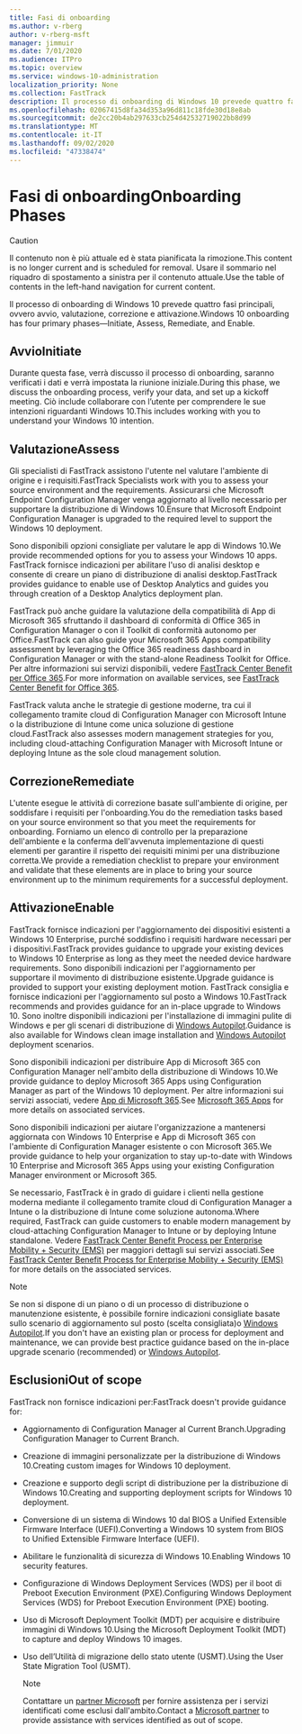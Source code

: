 ```yaml
---
title: Fasi di onboarding
ms.author: v-rberg
author: v-rberg-msft
manager: jimmuir
ms.date: 7/01/2020
ms.audience: ITPro
ms.topic: overview
ms.service: windows-10-administration
localization_priority: None
ms.collection: FastTrack
description: Il processo di onboarding di Windows 10 prevede quattro fasi principali, ovvero avvio, valutazione, correzione e attivazione.
ms.openlocfilehash: 02067415d8fa34d353a96d811c18fde30d18e8ab
ms.sourcegitcommit: de2cc20b4ab297633cb254d42532719022bb8d99
ms.translationtype: MT
ms.contentlocale: it-IT
ms.lasthandoff: 09/02/2020
ms.locfileid: "47338474"
---
```

# <a name="onboarding-phases"></a><span data-ttu-id="ab799-103">Fasi di onboarding</span><span class="sxs-lookup"><span data-stu-id="ab799-103">Onboarding Phases</span></span>

> [!CAUTION]
> <span data-ttu-id="ab799-104">Il contenuto non è più attuale ed è stata pianificata la rimozione.</span><span class="sxs-lookup"><span data-stu-id="ab799-104">This content is no longer current and is scheduled for removal.</span></span> <span data-ttu-id="ab799-105">Usare il sommario nel riquadro di spostamento a sinistra per il contenuto attuale.</span><span class="sxs-lookup"><span data-stu-id="ab799-105">Use the table of contents in the left-hand navigation for current content.</span></span>

<span data-ttu-id="ab799-106">Il processo di onboarding di Windows 10 prevede quattro fasi principali, ovvero avvio, valutazione, correzione e attivazione.</span><span class="sxs-lookup"><span data-stu-id="ab799-106">Windows 10 onboarding has four primary phases—Initiate, Assess, Remediate, and Enable.</span></span>

## <a name="initiate"></a><span data-ttu-id="ab799-107">Avvio</span><span class="sxs-lookup"><span data-stu-id="ab799-107">Initiate</span></span>

<span data-ttu-id="ab799-108">Durante questa fase, verrà discusso il processo di onboarding, saranno verificati i dati e verrà impostata la riunione iniziale.</span><span class="sxs-lookup"><span data-stu-id="ab799-108">During this phase, we discuss the onboarding process, verify your data, and set up a kickoff meeting.</span></span> <span data-ttu-id="ab799-109">Ciò include collaborare con l’utente per comprendere le sue intenzioni riguardanti Windows 10.</span><span class="sxs-lookup"><span data-stu-id="ab799-109">This includes working with you to understand your Windows 10 intention.</span></span>

## <a name="assess"></a><span data-ttu-id="ab799-110">Valutazione</span><span class="sxs-lookup"><span data-stu-id="ab799-110">Assess</span></span>

<span data-ttu-id="ab799-111">Gli specialisti di FastTrack assistono l'utente nel valutare l'ambiente di origine e i requisiti.</span><span class="sxs-lookup"><span data-stu-id="ab799-111">FastTrack Specialists work with you to assess your source environment and the requirements.</span></span> <span data-ttu-id="ab799-112">Assicurarsi che Microsoft Endpoint Configuration Manager venga aggiornato al livello necessario per supportare la distribuzione di Windows 10.</span><span class="sxs-lookup"><span data-stu-id="ab799-112">Ensure that Microsoft Endpoint Configuration Manager is upgraded to the required level to support the Windows 10 deployment.</span></span> 

<span data-ttu-id="ab799-113">Sono disponibili opzioni consigliate per valutare le app di Windows 10.</span><span class="sxs-lookup"><span data-stu-id="ab799-113">We provide recommended options for you to assess your Windows 10 apps.</span></span> <span data-ttu-id="ab799-114">FastTrack fornisce indicazioni per abilitare l'uso di analisi desktop e consente di creare un piano di distribuzione di analisi desktop.</span><span class="sxs-lookup"><span data-stu-id="ab799-114">FastTrack provides guidance to enable use of Desktop Analytics and guides you through creation of a Desktop Analytics deployment plan.</span></span>

<span data-ttu-id="ab799-115">FastTrack può anche guidare la valutazione della compatibilità di App di Microsoft 365 sfruttando il dashboard di conformità di Office 365 in Configuration Manager o con il Toolkit di conformità autonomo per Office.</span><span class="sxs-lookup"><span data-stu-id="ab799-115">FastTrack can also guide your Microsoft 365 Apps compatibility assessment by leveraging the Office 365 readiness dashboard in Configuration Manager or with the stand-alone Readiness Toolkit for Office.</span></span> <span data-ttu-id="ab799-116">Per altre informazioni sui servizi disponibili, vedere [FastTrack Center Benefit per Office 365](O365-fasttrack-benefit-for-office-365.md).</span><span class="sxs-lookup"><span data-stu-id="ab799-116">For more information on available services, see [FastTrack Center Benefit for Office 365](O365-fasttrack-benefit-for-office-365.md).</span></span> 

<span data-ttu-id="ab799-117">FastTrack valuta anche le strategie di gestione moderne, tra cui il collegamento tramite cloud di Configuration Manager con Microsoft Intune o la distribuzione di Intune come unica soluzione di gestione cloud.</span><span class="sxs-lookup"><span data-stu-id="ab799-117">FastTrack also assesses modern management strategies for you, including cloud-attaching Configuration Manager with Microsoft Intune or deploying Intune as the sole cloud management solution.</span></span>

## <a name="remediate"></a><span data-ttu-id="ab799-118">Correzione</span><span class="sxs-lookup"><span data-stu-id="ab799-118">Remediate</span></span>

<span data-ttu-id="ab799-119">L'utente esegue le attività di correzione basate sull'ambiente di origine, per soddisfare i requisiti per l'onboarding.</span><span class="sxs-lookup"><span data-stu-id="ab799-119">You do the remediation tasks based on your source environment so that you meet the requirements for onboarding.</span></span> <span data-ttu-id="ab799-120">Forniamo un elenco di controllo per la preparazione dell'ambiente e la conferma dell'avvenuta implementazione di questi elementi per garantire il rispetto dei requisiti minimi per una distribuzione corretta.</span><span class="sxs-lookup"><span data-stu-id="ab799-120">We provide a remediation checklist to prepare your environment and validate that these elements are in place to bring your source environment up to the minimum requirements for a successful deployment.</span></span> 

## <a name="enable"></a><span data-ttu-id="ab799-121">Attivazione</span><span class="sxs-lookup"><span data-stu-id="ab799-121">Enable</span></span>

<span data-ttu-id="ab799-122">FastTrack fornisce indicazioni per l'aggiornamento dei dispositivi esistenti a Windows 10 Enterprise, purché soddisfino i requisiti hardware necessari per i dispositivi.</span><span class="sxs-lookup"><span data-stu-id="ab799-122">FastTrack provides guidance to upgrade your existing devices to Windows 10 Enterprise as long as they meet the needed device hardware requirements.</span></span> <span data-ttu-id="ab799-123">Sono disponibili indicazioni per l'aggiornamento per supportare il movimento di distribuzione esistente.</span><span class="sxs-lookup"><span data-stu-id="ab799-123">Upgrade guidance is provided to support your existing deployment motion.</span></span> <span data-ttu-id="ab799-124">FastTrack consiglia e fornisce indicazioni per l'aggiornamento sul posto a Windows 10.</span><span class="sxs-lookup"><span data-stu-id="ab799-124">FastTrack recommends and provides guidance for an in-place upgrade to Windows 10.</span></span> <span data-ttu-id="ab799-125">Sono inoltre disponibili indicazioni per l'installazione di immagini pulite di Windows e per gli scenari di distribuzione di [Windows Autopilot](EMS-onboarding-phases.md#windows-autopilot).</span><span class="sxs-lookup"><span data-stu-id="ab799-125">Guidance is also available for Windows clean image installation and [Windows Autopilot](EMS-onboarding-phases.md#windows-autopilot) deployment scenarios.</span></span> 

<span data-ttu-id="ab799-126">Sono disponibili indicazioni per distribuire App di Microsoft 365 con Configuration Manager nell'ambito della distribuzione di Windows 10.</span><span class="sxs-lookup"><span data-stu-id="ab799-126">We provide guidance to deploy Microsoft 365 Apps using Configuration Manager as part of the Windows 10 deployment.</span></span> <span data-ttu-id="ab799-127">Per altre informazioni sui servizi associati, vedere [App di Microsoft 365](O365-onboarding-and-migration.md#microsoft-365-apps).</span><span class="sxs-lookup"><span data-stu-id="ab799-127">See [Microsoft 365 Apps](O365-onboarding-and-migration.md#microsoft-365-apps) for more details on associated services.</span></span>

<span data-ttu-id="ab799-128">Sono disponibili indicazioni per aiutare l'organizzazione a mantenersi aggiornata con Windows 10 Enterprise e App di Microsoft 365 con l'ambiente di Configuration Manager esistente o con Microsoft 365.</span><span class="sxs-lookup"><span data-stu-id="ab799-128">We provide guidance to help your organization to stay up-to-date with Windows 10 Enterprise and Microsoft 365 Apps using your existing Configuration Manager environment or Microsoft 365.</span></span>

<span data-ttu-id="ab799-129">Se necessario, FastTrack è in grado di guidare i clienti nella gestione moderna mediante il collegamento tramite cloud di Configuration Manager a Intune o la distribuzione di Intune come soluzione autonoma.</span><span class="sxs-lookup"><span data-stu-id="ab799-129">Where required, FastTrack can guide customers to enable modern management by cloud-attaching Configuration Manager to Intune or by deploying Intune standalone.</span></span> <span data-ttu-id="ab799-130">Vedere [FastTrack Center Benefit Process per Enterprise Mobility + Security (EMS)](EMS-fasttrack-process.md) per maggiori dettagli sui servizi associati.</span><span class="sxs-lookup"><span data-stu-id="ab799-130">See [FastTrack Center Benefit Process for Enterprise Mobility + Security (EMS)](EMS-fasttrack-process.md) for more details on the associated services.</span></span>

> [!NOTE]
> <span data-ttu-id="ab799-131">Se non si dispone di un piano o di un processo di distribuzione o manutenzione esistente, è possibile fornire indicazioni consigliate basate sullo scenario di aggiornamento sul posto (scelta consigliata)o [Windows Autopilot](EMS-onboarding-phases.md#windows-autopilot).</span><span class="sxs-lookup"><span data-stu-id="ab799-131">If you don't have an existing plan or process for deployment and maintenance, we can provide best practice guidance based on the in-place upgrade scenario (recommended) or [Windows Autopilot](EMS-onboarding-phases.md#windows-autopilot).</span></span>

## <a name="out-of-scope"></a><span data-ttu-id="ab799-132">Esclusioni</span><span class="sxs-lookup"><span data-stu-id="ab799-132">Out of scope</span></span>

<span data-ttu-id="ab799-133">FastTrack non fornisce indicazioni per:</span><span class="sxs-lookup"><span data-stu-id="ab799-133">FastTrack doesn't provide guidance for:</span></span>

- <span data-ttu-id="ab799-134">Aggiornamento di Configuration Manager al Current Branch.</span><span class="sxs-lookup"><span data-stu-id="ab799-134">Upgrading Configuration Manager to Current Branch.</span></span>
- <span data-ttu-id="ab799-135">Creazione di immagini personalizzate per la distribuzione di Windows 10.</span><span class="sxs-lookup"><span data-stu-id="ab799-135">Creating custom images for Windows 10 deployment.</span></span>
- <span data-ttu-id="ab799-136">Creazione e supporto degli script di distribuzione per la distribuzione di Windows 10.</span><span class="sxs-lookup"><span data-stu-id="ab799-136">Creating and supporting deployment scripts for Windows 10 deployment.</span></span>
- <span data-ttu-id="ab799-137">Conversione di un sistema di Windows 10 dal BIOS a Unified Extensible Firmware Interface (UEFI).</span><span class="sxs-lookup"><span data-stu-id="ab799-137">Converting a Windows 10 system from BIOS to Unified Extensible Firmware Interface (UEFI).</span></span>
- <span data-ttu-id="ab799-138">Abilitare le funzionalità di sicurezza di Windows 10.</span><span class="sxs-lookup"><span data-stu-id="ab799-138">Enabling Windows 10 security features.</span></span> 
- <span data-ttu-id="ab799-139">Configurazione di Windows Deployment Services (WDS) per il boot di Preboot Execution Environment (PXE).</span><span class="sxs-lookup"><span data-stu-id="ab799-139">Configuring Windows Deployment Services (WDS) for Preboot Execution Environment (PXE) booting.</span></span>
- <span data-ttu-id="ab799-140">Uso di Microsoft Deployment Toolkit (MDT) per acquisire e distribuire immagini di Windows 10.</span><span class="sxs-lookup"><span data-stu-id="ab799-140">Using the Microsoft Deployment Toolkit (MDT) to capture and deploy Windows 10 images.</span></span>
- <span data-ttu-id="ab799-141">Uso dell’Utilità di migrazione dello stato utente (USMT).</span><span class="sxs-lookup"><span data-stu-id="ab799-141">Using the User State Migration Tool (USMT).</span></span>

  > [!NOTE]
  > <span data-ttu-id="ab799-142">Contattare un [partner Microsoft](https://go.microsoft.com/fwlink/?linkid=2080150) per fornire assistenza per i servizi identificati come esclusi dall'ambito.</span><span class="sxs-lookup"><span data-stu-id="ab799-142">Contact a [Microsoft partner](https://go.microsoft.com/fwlink/?linkid=2080150) to provide assistance with services identified as out of scope.</span></span>

 